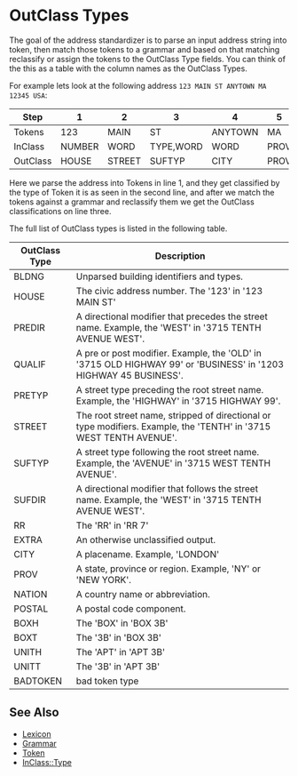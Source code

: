 # OutClass Types

The goal of the address standardizer is to parse an input address string into token, then match those tokens to a grammar and based on that matching reclassify or assign the tokens to the OutClass Type fields. You can think of the this as a table with the column names as the OutClass Types.

For example lets look at the following address ``123 MAIN ST ANYTOWN MA 12345 USA``:

| Step | 1 | 2  | 3 | 4     | 5 | 6   | 7 |
| ---- | - | -- | - | ----- | - | --- | - |
| Tokens | 123 | MAIN | ST | ANYTOWN | MA | 12345 | USA |
| InClass | NUMBER | WORD | TYPE,WORD | WORD | PROV | NUMBER,QUINT | NATION |
| OutClass | HOUSE | STREET | SUFTYP | CITY | PROV | POSTAL | NATION |

Here we parse the address into Tokens in line 1, and they get classified by the type of Token it is as seen in the second line, and after we match the tokens against a grammar and reclassify them we get the OutClass classifications on line three.

The full list of OutClass types is listed in the following table.

| OutClass Type | Description |
| ------------- | ----------- |
| BLDNG   | Unparsed building identifiers and types. |
| HOUSE   | The civic address number. The '123' in '123 MAIN ST' |
| PREDIR  | A directional modifier that precedes the street name. Example, the 'WEST' in '3715 TENTH AVENUE WEST'. |
| QUALIF  | A pre or post modifier. Example, the 'OLD' in '3715 OLD HIGHWAY 99' or 'BUSINESS' in '1203 HIGHWAY 45 BUSINESS'. |
| PRETYP  | A street type preceding the root street name. Example, the 'HIGHWAY' in '3715 HIGHWAY 99'. |
| STREET  | The root street name, stripped of directional or type modifiers. Example, the 'TENTH' in '3715 WEST TENTH AVENUE'. |
| SUFTYP  | A street type following the root street name. Example, the 'AVENUE' in '3715 WEST TENTH AVENUE'. |
| SUFDIR  | A directional modifier that follows the street name. Example, the 'WEST' in '3715 TENTH AVENUE WEST'. |
| RR      | The 'RR' in 'RR 7' |
| EXTRA   | An otherwise unclassified output. |
| CITY    | A placename. Example, 'LONDON' |
| PROV    | A state, province or region. Example, 'NY' or 'NEW YORK'. |
| NATION  | A country name or abbreviation. |
| POSTAL  | A postal code component. |
| BOXH    | The 'BOX' in 'BOX 3B' |
| BOXT    | The '3B' in 'BOX 3B' |
| UNITH   | The 'APT' in 'APT 3B' |
| UNITT   | The '3B' in 'APT 3B' |
| BADTOKEN | bad token type |


## See Also

* [Lexicon](lexicon.md)
* [Grammar](grammar.md)
* [Token](token.md)
* [InClass::Type](inclass.md)

